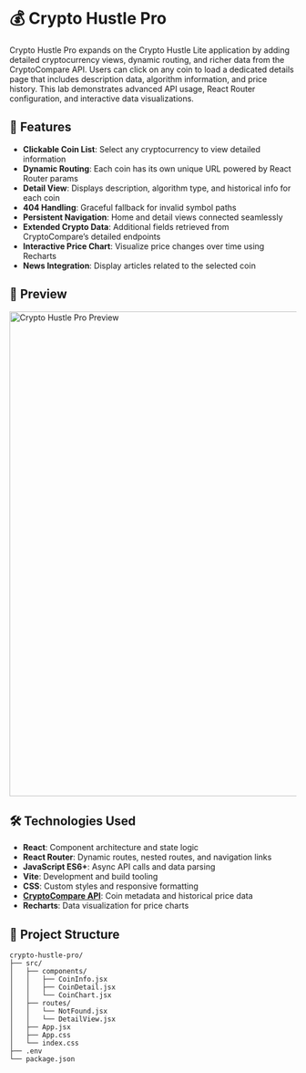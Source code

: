 # 💰 Crypto Hustle Pro
Crypto Hustle Pro expands on the Crypto Hustle Lite application by adding detailed cryptocurrency views, dynamic routing, and richer data from the CryptoCompare API. Users can click on any coin to load a dedicated details page that includes description data, algorithm information, and price history. This lab demonstrates advanced API usage, React Router configuration, and interactive data visualizations.

## 🚀 Features
- **Clickable Coin List**: Select any cryptocurrency to view detailed information
- **Dynamic Routing**: Each coin has its own unique URL powered by React Router params
- **Detail View**: Displays description, algorithm type, and historical info for each coin
- **404 Handling**: Graceful fallback for invalid symbol paths
- **Persistent Navigation**: Home and detail views connected seamlessly
- **Extended Crypto Data**: Additional fields retrieved from CryptoCompare’s detailed endpoints
- **Interactive Price Chart**: Visualize price changes over time using Recharts
- **News Integration**: Display articles related to the selected coin

## 📸 Preview
<img src="./public/preview.gif" alt="Crypto Hustle Pro Preview" width="850"/>

## 🛠️ Technologies Used
- **React**: Component architecture and state logic
- **React Router**: Dynamic routes, nested routes, and navigation links
- **JavaScript ES6+**: Async API calls and data parsing
- **Vite**: Development and build tooling
- **CSS**: Custom styles and responsive formatting
- **[CryptoCompare API](https://min-api.cryptocompare.com/)**: Coin metadata and historical price data
- **Recharts**: Data visualization for price charts

## 📁 Project Structure
```
crypto-hustle-pro/
├── src/
│   ├── components/
│   │   ├── CoinInfo.jsx
│   │   ├── CoinDetail.jsx
│   │   └── CoinChart.jsx
│   ├── routes/
│   │   └── NotFound.jsx
│   │   └── DetailView.jsx
│   ├── App.jsx
│   ├── App.css
│   └── index.css
├── .env
└── package.json
```